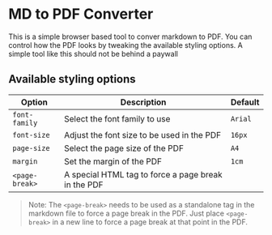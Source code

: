 # MD to PDF Converter

This is a simple browser based tool to conver markdown to PDF. You can control how the PDF looks
by tweaking the available styling options. A simple tool like this should not be behind a paywall

## Available styling options

| Option | Description | Default |
| --- | --- | --- |
| `font-family` | Select the font family to use | `Arial` |
| `font-size` | Adjust the font size to be used in the PDF | `16px` |
| `page-size` | Select the page size of the PDF | `A4` |
| `margin` | Set the margin of the PDF | `1cm` |
| `<page-break>` | A special HTML tag to force a page break in the PDF | |

> Note: The `<page-break>` needs to be used as a standalone tag in the markdown file
> to force a page break in the PDF. Just place `<page-break>` in a new line to force a page break at
> that point in the PDF.
